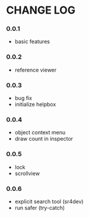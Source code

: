 # CHANGE LOG

### 0.0.1
- basic features  

### 0.0.2
- reference viewer  

### 0.0.3
- bug fix  
- initialize helpbox  

### 0.0.4
- object context menu  
- draw count in inspector  

### 0.0.5
- lock  
- scrollview  

### 0.0.6
- explicit search tool (sr4dev)  
- run safer (try-catch)  